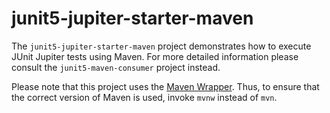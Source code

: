 # junit5-jupiter-starter-maven

The `junit5-jupiter-starter-maven` project demonstrates how to execute JUnit Jupiter
tests using Maven. For more detailed information please consult the
`junit5-maven-consumer` project instead.

Please note that this project uses the [Maven Wrapper](https://github.com/takari/maven-wrapper).
Thus, to ensure that the correct version of Maven is used, invoke `mvnw` instead of `mvn`.
